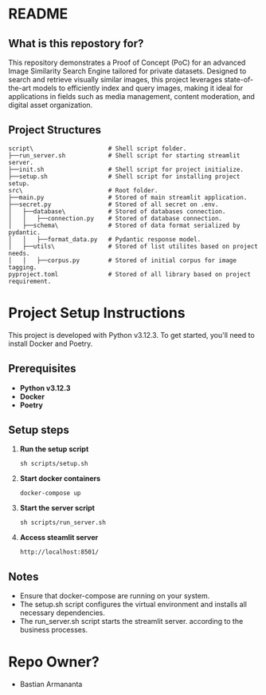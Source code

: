 # README #

## What is this repostory for? ##
This repository demonstrates a Proof of Concept (PoC) for an advanced Image Similarity Search Engine tailored for private datasets. Designed to search and retrieve visually similar images, this project leverages state-of-the-art models to efficiently index and query images, making it ideal for applications in fields such as media management, content moderation, and digital asset organization.


## Project Structures ##
```
script\                     # Shell script folder.
├──run_server.sh            # Shell script for starting streamlit server.
├──init.sh                  # Shell script for project initialize.
├──setup.sh                 # Shell script for installing project setup.
src\                        # Root folder.
├──main.py                  # Stored of main streamlit application.
├──secret.py                # Stored of all secret on .env.
│   ├──database\            # Stored of databases connection.
│   │   ├──connection.py    # Stored of database connection.
│   ├──schema\              # Stored of data format serialized by pydantic.
│   │   ├──format_data.py   # Pydantic response model.
│   ├──utils\               # Stored of list utilites based on project needs.
│   │   ├──corpus.py        # Stored of initial corpus for image tagging.
pyproject.toml              # Stored of all library based on project requirement.
```

# Project Setup Instructions

This project is developed with Python v3.12.3. To get started, you'll need to install Docker and Poetry.

## Prerequisites

- **Python v3.12.3**
- **Docker**
- **Poetry**

## Setup steps

1. **Run the setup script**
    ```
    sh scripts/setup.sh
    ```

2. **Start docker containers**
    ```
    docker-compose up
    ```

3. **Start the server script**
    ```
    sh scripts/run_server.sh
    ```

4. **Access steamlit server**
    ```
    http://localhost:8501/
    ```

## Notes
- Ensure that docker-compose are running on your system.
- The setup.sh script configures the virtual environment and installs all necessary dependencies.
- The run_server.sh script starts the streamlit server.
according to the business processes.

# Repo Owner? #
* Bastian Armananta